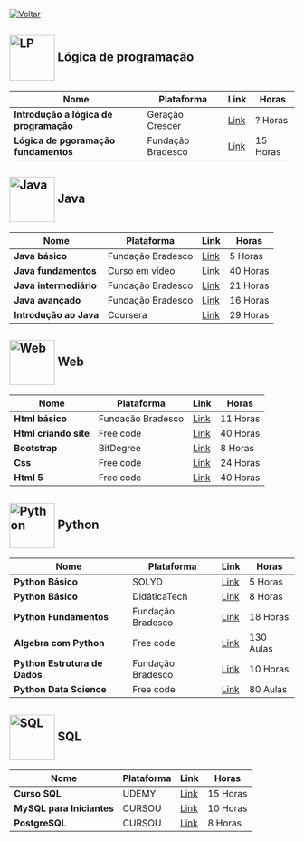 [![Voltar](https://img.shields.io/badge/Voltar-black?style=for-the-badge&logo=home)](https://github.com/Taylon-00/Cursos-Gratuitos/blob/main/README.md)



<h2>
  <img src="https://cdn-icons-png.flaticon.com/512/1485/1485287.png" alt="LP" width="80px" style="vertical-align: middle;"> Lógica de programação
</h2>

| **Nome** | **Plataforma** | **Link** | **Horas** |
| --- | --- | --- | --- | 
| **Introdução a lógica de programação** | Geração Crescer | [Link](https://cursos.geracaocrescer.org.br/acesso/?_gl=1*mtq5y8*_ga*MjEwMDIzOTA1NS4xNjkxMTQ4MzIw*_ga_LDVM7V2ZPE*MTY5MTE1MDg5MS4yLjAuMTY5MTE1MDg5MS4wLjAuMA..*_ga_ZLXYWEC0TE*MTY5MTE1MDg5MS4yLjAuMTY5MTE1MDg5MS4wLjAuMA..&_ga=2.23555838.510224580.1691148320-2100239055.1691148320) | ? Horas |
| **Lógica de pgoramação fundamentos** | Fundação Bradesco | [Link](https://www.ev.org.br/cursos/fundamentos-de-logica-de-programacao) | 15 Horas |

<h2>
  <img src="https://dev.java/assets/images/java-logo-vert-blk.png" alt="Java" width="80px" style="vertical-align: middle;"> Java
</h2>

| **Nome** | **Plataforma** | **Link** | **Horas** |
| --- | --- | --- | --- |
| **Java básico** | Fundação Bradesco | [Link](https://www.ev.org.br/cursos/linguagem-de-programacao-java-basico) | 5 Horas |
| **Java fundamentos** | Curso em vídeo | [Link](https://www.cursoemvideo.com/curso/java-basico/) | 40 Horas |
| **Java intermediário** | Fundação Bradesco | [Link](https://www.ev.org.br/trilhas-de-conhecimento/linguagem-de-programacao-java) | 21 Horas |
| **Java avançado** | Fundação Bradesco | [Link](https://www.ev.org.br/cursos/linguagem-de-programacao-java-avancado) | 16 Horas |
| **Introdução ao Java** | Coursera | [Link](https://www.coursera.org/learn/introduccion-java) | 29 Horas |

<h2>
  <img src="https://cdn-icons-png.flaticon.com/512/6156/6156283.png" alt="Web" width="80px" style="vertical-align: middle;">  Web
</h2>

| **Nome** | **Plataforma** | **Link** | **Horas** |
| --- | --- | --- | --- |
| **Html básico** | Fundação Bradesco | [Link](https://www.ev.org.br/cursos/html-basico) | 11 Horas |
| **Html criando site** | Free code | [Link](https://www.freecodecamp.org/learn/2022/responsive-web-design/) | 40 Horas |
| **Bootstrap** | BitDegree | [Link](https://www.bitdegree.org/courses/learning-paths/web-developer) | 8 Horas |
| **Css** | Free code | [Link](https://www.freecodecamp.org/learn/2022/responsive-web-design/) | 24 Horas |
| **Html 5** | Free code | [Link](https://www.freecodecamp.org/learn/2022/responsive-web-design/) | 40 Horas |

<h2>
  <img src="https://www.pngmart.com/files/23/Python-Logo-PNG-Picture.png" alt="Python" width="80px" style="vertical-align: middle;"> Python
</h2>

| **Nome** | **Plataforma** | **Link** | **Horas** |
| --- | --- | --- | --- |
| **Python Básico** | SOLYD | [Link](https://solyd.com.br/ead/course/python-basico/) | 5 Horas |
| **Python Básico** | DidáticaTech | [Link](https://didatica.tech/curso-de-python-online-para-iniciantes/) | 8 Horas |
| **Python Fundamentos** | Fundação Bradesco | [Link](https://www.ev.org.br/cursos/linguagem-de-programacao-python-basico) | 18 Horas |
| **Algebra com Python** | Free code | [Link](https://www.freecodecamp.org/learn/college-algebra-with-python/) | 130 Aulas |
| **Python Estrutura de Dados** | Fundação Bradesco | [Link](https://www.ev.org.br/cursos/Desenvolvendo-um-Projeto-Completo-Python-com-Estruturas-de-Dados) | 10 Horas |
| **Python Data Science** | Free code | [Link](https://www.freecodecamp.org/learn/scientific-computing-with-python/) | 80 Aulas |



<h2>
  <img src="https://media.istockphoto.com/id/1494890874/pt/vetorial/data-mining-icon-data-extraction-icon-data-exploration-icon.jpg?s=2048x2048&w=is&k=20&c=FMl8IgZzydEQNv4ngRX9mGNMJnpNer3HKAqlD_KitMo=" alt="SQL" width="80px" style="vertical-align: middle;"> SQL
</h2>

| **Nome** | **Plataforma** | **Link** | **Horas** |
| --- | --- | --- | --- |
| **Curso SQL** | UDEMY | [Link](https://www.udemy.com/course/curso-sql-completo-desafios-e-muita-pratica/) | 15 Horas |
| **MySQL para Iniciantes** | CURSOU | [Link](https://www.cursou.com.br/informatica/programacao/mysql-iniciantes/) | 10 Horas |
| **PostgreSQL** | CURSOU | [Link](https://www.cursou.com.br/informatica/programacao/banco-dados-postgresql/) | 8 Horas |

